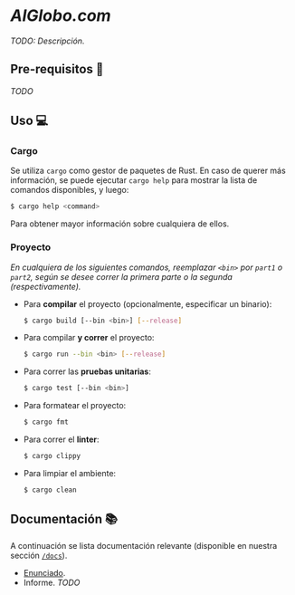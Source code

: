 # _AlGlobo.com_

_TODO: Descripción._

## Pre-requisitos :wrench:

_TODO_

## Uso :computer:

### Cargo

Se utiliza `cargo` como gestor de paquetes de Rust. En caso de querer más información, se puede ejecutar `cargo help` para mostrar la lista de comandos disponibles, y luego:

```bash
$ cargo help <command>
```

Para obtener mayor información sobre cualquiera de ellos.

### Proyecto

_En cualquiera de los siguientes comandos, reemplazar `<bin>` por `part1` o `part2`, según se desee correr la primera parte o la segunda (respectivamente)._

-   Para **compilar** el proyecto (opcionalmente, especificar un binario):
    ```bash
    $ cargo build [--bin <bin>] [--release]
    ```
-   Para compilar **y correr** el proyecto:
    ```bash
    $ cargo run --bin <bin> [--release]
    ```
-   Para correr las **pruebas unitarias**:
    ```bash
    $ cargo test [--bin <bin>]
    ```
-   Para formatear el proyecto:
    ```bash
    $ cargo fmt
    ```
-   Para correr el **linter**:
    ```bash
    $ cargo clippy
    ```
-   Para limpiar el ambiente:
    ```bash
    $ cargo clean
    ```

## Documentación :books:

A continuación se lista documentación relevante (disponible en nuestra sección [`/docs`](./docs)).

-   [Enunciado](./docs/Enunciado.md).
-   Informe. _TODO_
